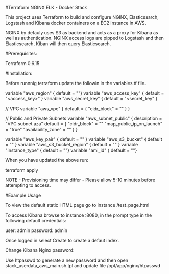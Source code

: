 #Terraform NGINX ELK - Docker Stack

This project uses Terraform to build and configure NGINX, Elasticsearch, Logstash and Kibana docker containers on a EC2 instance in AWS. 

NGINX by defauly uses S3 as backend and acts as a proxy for Kibana as well as authentication.
NGINX access logs are pipped to Logstash and then Elasticsearch, Kiban will then query Elasticsearch.

#Prerequisites:

Terraform 0.6.15

#Installation:

Before runnnig terraform update the followin in the variables.tf file.

variable "aws_region" { default = "<region>"}
variable "aws_access_key" { default = "<access_key>" }
variable "aws_secret_key" { default = "<secret_key" }

// VPC
variable "aws_vpc" {
  default = {
    "cidr_block"  = "<vpc-cidr>"
  }
}

// Public and Private Subnets
variable "aws_subnet_public" {
  description = "VPC subnet aza"
  default = {
    "cidr_block"  = "<subnet cidr>"
    "map_public_ip_on_launch" = "true"
    "availability_zone" = "<az>"
  }
}

variable "aws_key_pair" { default = "<Public SSH KEY>" }
variable "aws_s3_bucket" { default = "<S3 Bucket>" }
variable "aws_s3_bucket_region" { default = "<s3 region>" }
variable "instance_type" { default = "<instance size>"}
variable "ami_id" { default = "<ami>"}

When you have updated the above run:

terraform apply

NOTE - Provisioning time may differ - Please allow 5-10 minutes before attempting to access.

#Example Usage

To view the default static HTML page go to instance <public ip>/test_page.html

To access Kibana browse to instance <public ip>:8080, in the prompt type in the following default credentials:

user: admin
password: admin

Once logged in select Create to create a defaut index.

Change Kibana Nginx password:

Use htpasswd to generate a new password and then open stack_userdata_aws_main.sh.tpl and update file /opt/app/nginx/htpasswd


